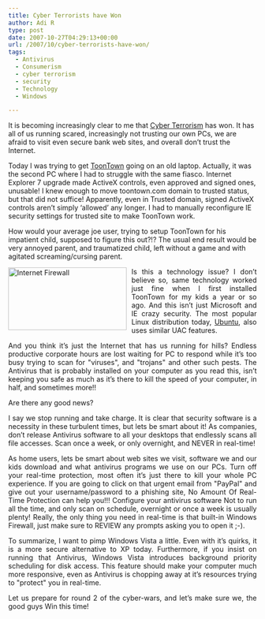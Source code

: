 ```yaml
---
title: Cyber Terrorists have Won
author: Adi R
type: post
date: 2007-10-27T04:29:13+00:00
url: /2007/10/cyber-terrorists-have-won/
tags:
  - Antivirus
  - Consumerism
  - cyber terrorism
  - security
  - Technology
  - Windows

---
```

It is becoming increasingly clear to me that <a href="http://en.wikipedia.org/wiki/Cyber-terrorism" target="_blank">Cyber Terrorism</a> has won. It has all of us running scared, increasingly not trusting our own PCs, we are afraid to visit even secure bank web sites, and overall don&#8217;t trust the Internet.

Today I was trying to get <a href="http://www.toontown.com" target="_blank">ToonTown</a> going on an old laptop. Actually, it was the second PC where I had to struggle with the same fiasco. Internet Explorer 7 upgrade made ActiveX controls, even approved and signed ones, unusable! I knew enough to move toontown.com domain to trusted status, but that did not suffice! Apparently, even in Trusted domain, signed ActiveX controls aren&#8217;t simply &#8216;allowed&#8217; any longer. I had to manually reconfigure IE security settings for trusted site to make ToonTown work.

How would your average joe user, trying to setup ToonTown for his impatient child, supposed to figure this out?!? The usual end result would be very annoyed parent, and traumatized child, left without a game and with agitated screaming/cursing parent.

<p align="justify">
  <img style="border-right: 0px; border-top: 0px; margin: 0px 10px 0px 0px; border-left: 0px; border-bottom: 0px" height="127" alt="Internet Firewall" src="https://i1.wp.com/www.adir1.com//uploads/2007/10/internet-firewall.gif?resize=240%2C127" width="240" align="left" border="0" data-recalc-dims="1" />Is this a technology issue? I don&#8217;t believe so, same technology worked just fine when I first installed ToonTown for my kids a year or so ago. And this isn&#8217;t just Microsoft and IE crazy security. The most popular Linux distribution today, <a href="http://www.ubuntu.com/getubuntu/download" target="_blank">Ubuntu</a>, also uses similar UAC features.
</p>

<p align="justify">
  And you think it&#8217;s just the Internet that has us running for hills? Endless productive corporate hours are lost waiting for PC to respond while it&#8217;s too busy trying to scan for "viruses", and "trojans" and other such pests. The Antivirus that is probably installed on your computer as you read this, isn&#8217;t keeping you safe as much as it&#8217;s there to kill the speed of your computer, in half, and sometimes more!!
</p>

Are there any good news?

<p align="justify">
  I say we stop running and take charge. It is clear that security software is a necessity in these turbulent times, but lets be smart about it! As companies, don&#8217;t release Antivirus software to all your desktops that endlessly scans all file accesses. Scan once a week, or only overnight, and NEVER in real-time!
</p>

<p align="justify">
  As home users, lets be smart about web sites we visit, software we and our kids download and what antivirus programs we use on our PCs. Turn off your real-time protection, most often it&#8217;s just there to kill your whole PC experience. If you are going to click on that urgent email from "PayPal" and give out your username/password to a phishing site, No Amount Of Real-Time Protection can help you!!! Configure your antivirus software Not to run all the time, and only scan on schedule, overnight or once a week is usually plenty! Really, the only thing you need in real-time is that built-in Windows Firewall, just make sure to REVIEW any prompts asking you to open it ;-).
</p>

<p align="justify">
  To summarize, I want to pimp Windows Vista a little. Even with it&#8217;s quirks, it is a more secure alternative to XP today. Furthermore, if you insist on running that Antivirus, Windows Vista introduces background priority scheduling for disk access. This feature should make your computer much more responsive, even as Antivirus is chopping away at it&#8217;s resources trying to "protect" you in real-time.
</p>

<p align="justify">
  Let us prepare for round 2 of the cyber-wars, and let&#8217;s make sure we, the good guys Win this time!
</p>